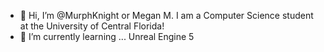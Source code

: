 - 👋 Hi, I’m @MurphKnight or Megan M. I am a Computer Science student at the University of Central Florida!
- 🌱 I’m currently learning ... Unreal Engine 5


<!---
MurphKnight/MurphKnight is a ✨ special ✨ repository because its `README.md` (this file) appears on your GitHub profile.
You can click the Preview link to take a look at your changes.
- 💞️ I’m looking to collaborate on ...
- 📫 How to reach me ...
- 👀 Aside from being a full-time student, I’m currently enrolled in ... the Electronic Arts Software Engineering Virtual Experience Program 
--->
